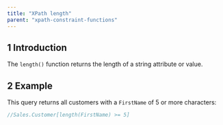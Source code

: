 ```yaml
---
title: "XPath length"
parent: "xpath-constraint-functions"
---
```


## 1 Introduction

The `length()` function returns the length of a string attribute or value.

## 2 Example

This query returns all customers with a `FirstName` of 5 or more characters:

```java
//Sales.Customer[length(FirstName) >= 5]
```
